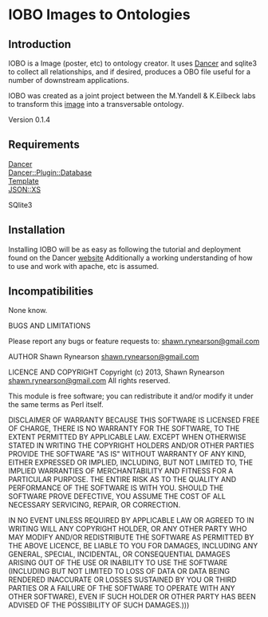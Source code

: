 <h1>IOBO Images to Ontologies</h1>

<h2>Introduction</h2>

IOBO is a Image (poster, etc) to ontology creator.  It uses <a href="http://www.perldancer.org" target="_blank">Dancer</a>
and sqlite3 to collect all relationships, and if desired, produces a OBO file useful for a number of downstream
applications.

IOBO was created as a joint project between the M.Yandell & K.Eilbeck labs to transform this <a href="http://www.garlandscience.com/res/9780815342199/supplementary/Pathways_in_Human_Cancer.pdf" target="_blank">image</a>
into a transversable ontology.

Version 0.1.4

<h2>Requirements</h2>

<a href="http://www.perldancer.org" target="_blank">Dancer</a><br>
<a href="https://metacpan.org/pod/Dancer::Plugin::Database" target="_blank">Dancer::Plugin::Database</a><br>
<a href="https://metacpan.org/pod/Template" target="_blank">Template</a><br>
<a href="https://metacpan.org/pod/JSON::XS" target="_blank">JSON::XS</a><br>

SQlite3


<h2>Installation</h2>

Installing IOBO will be as easy as following the tutorial and deployment found on the Dancer <a href="http://www.perldancer.org/documentation" target="_blank">website</a>
Additionally a working understanding of how to use and work with apache, etc is assumed.


<h2>Incompatibilities</h2>

None know.

BUGS AND LIMITATIONS

Please report any bugs or feature requests to: shawn.rynearson@gmail.com

AUTHOR Shawn Rynearson <shawn.rynearson@gmail.com>

LICENCE AND COPYRIGHT Copyright (c) 2013, Shawn Rynearson <shawn.rynearson@gmail.com> All rights reserved.

This module is free software; you can redistribute it and/or modify it under the same terms as Perl itself.

DISCLAIMER OF WARRANTY BECAUSE THIS SOFTWARE IS LICENSED FREE OF CHARGE, THERE IS NO WARRANTY FOR THE SOFTWARE, TO THE EXTENT PERMITTED BY APPLICABLE LAW. EXCEPT WHEN OTHERWISE STATED IN WRITING THE COPYRIGHT HOLDERS AND/OR OTHER PARTIES PROVIDE THE SOFTWARE "AS IS" WITHOUT WARRANTY OF ANY KIND, EITHER EXPRESSED OR IMPLIED, INCLUDING, BUT NOT LIMITED TO, THE IMPLIED WARRANTIES OF MERCHANTABILITY AND FITNESS FOR A PARTICULAR PURPOSE. THE ENTIRE RISK AS TO THE QUALITY AND PERFORMANCE OF THE SOFTWARE IS WITH YOU. SHOULD THE SOFTWARE PROVE DEFECTIVE, YOU ASSUME THE COST OF ALL NECESSARY SERVICING, REPAIR, OR CORRECTION.

IN NO EVENT UNLESS REQUIRED BY APPLICABLE LAW OR AGREED TO IN WRITING WILL ANY COPYRIGHT HOLDER, OR ANY OTHER PARTY WHO MAY MODIFY AND/OR REDISTRIBUTE THE SOFTWARE AS PERMITTED BY THE ABOVE LICENCE, BE LIABLE TO YOU FOR DAMAGES, INCLUDING ANY GENERAL, SPECIAL, INCIDENTAL, OR CONSEQUENTIAL DAMAGES ARISING OUT OF THE USE OR INABILITY TO USE THE SOFTWARE (INCLUDING BUT NOT LIMITED TO LOSS OF DATA OR DATA BEING RENDERED INACCURATE OR LOSSES SUSTAINED BY YOU OR THIRD PARTIES OR A FAILURE OF THE SOFTWARE TO OPERATE WITH ANY OTHER SOFTWARE), EVEN IF SUCH HOLDER OR OTHER PARTY HAS BEEN ADVISED OF THE POSSIBILITY OF SUCH DAMAGES.)))
